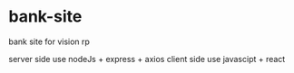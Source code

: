 # bank-site
bank site for vision rp

server side use nodeJs + express + axios
client side use javascipt + react
